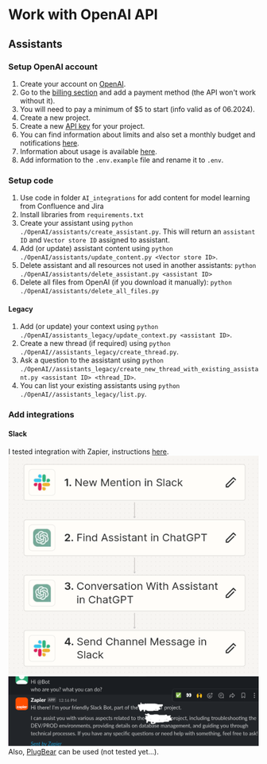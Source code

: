# Work with OpenAI API
## Assistants

### Setup OpenAI account
1. Create your account on [OpenAI](https://platform.openai.com/playground/).
2. Go to the [billing section](https://platform.openai.com/settings/organization/billing/overview) and add a payment method (the API won't work without it).
3. You will need to pay a minimum of $5 to start (info valid as of 06.2024).
4. Create a new project.
5. Create a new [API key](https://platform.openai.com/api-keys) for your project.
6. You can find information about limits and also set a monthly budget and notifications [here](https://platform.openai.com/settings/organization/limits).
7. Information about usage is available [here](https://platform.openai.com/usage).
8. Add information to the `.env.example` file and rename it to `.env`.

### Setup code
1. Use code in folder `AI_integrations` for add content for model learning from Confluence and Jira
2. Install libraries from `requirements.txt`
3. Create your assistant using `python ./OpenAI/assistants/create_assistant.py`. This will return an `assistant ID` and `Vector store ID` assigned to assistant.
4. Add (or update) assistant content using `python ./OpenAI/assistants/update_content.py <Vector store ID>`.
5. Delete assistant and all resources not used in another assistants: `python ./OpenAI/assistants/delete_assistant.py <assistant ID>`
6. Delete all files from OpenAI (if you download it manually): `python ./OpenAI/assistants/delete_all_files.py`
#### Legacy
1. Add (or update) your context using `python ./OpenAI/assistants_legacy/update_context.py <assistant ID>`.
2. Create a new thread (if required) using `python ./OpenAI//assistants_legacy/create_thread.py`.
3. Ask a question to the assistant using `python ./OpenAI//assistants_legacy/create_new_thread_with_existing_assistant.py <assistant ID> <thread_ID>`.
4. You can list your existing assistants using `python ./OpenAI//assistants_legacy/list.py`.

### Add integrations
#### Slack
I tested integration with Zapier, instructions [here](https://www.youtube.com/watch?v=kLkMC-ZIXq4).
![Slack integration](./pictures/Slack_integration.png)
![Slack result](./pictures/Slack_result.png)
Also, [PlugBear](https://plugbear.io/) can be used (not tested yet...).